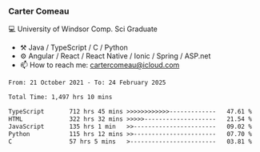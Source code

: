 ### Carter Comeau

💻 University of Windsor Comp. Sci Graduate

- ⚒️ Java / TypeScript / C / Python
- ⚙️ Angular / React / React Native / Ionic / Spring / ASP.net
- 📫 How to reach me: cartercomeau@icloud.com

<!--START_SECTION:waka-->

```txt
From: 21 October 2021 - To: 24 February 2025

Total Time: 1,497 hrs 10 mins

TypeScript       712 hrs 45 mins >>>>>>>>>>>>-------------   47.61 %
HTML             322 hrs 32 mins >>>>>--------------------   21.54 %
JavaScript       135 hrs 1 min   >>-----------------------   09.02 %
Python           115 hrs 12 mins >>-----------------------   07.70 %
C                57 hrs 5 mins   >------------------------   03.81 %
```

<!--END_SECTION:waka-->
